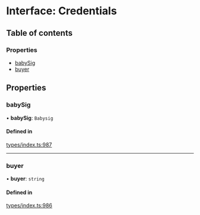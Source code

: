# Interface: Credentials

## Table of contents

### Properties

- [babySig](Credentials.md#babysig)
- [buyer](Credentials.md#buyer)

## Properties

### babySig

• **babySig**: `Babysig`

#### Defined in

[types/index.ts:987](https://github.com/nevermined-io/react-components/blob/cc28a85/catalog/src/types/index.ts#L987)

___

### buyer

• **buyer**: `string`

#### Defined in

[types/index.ts:986](https://github.com/nevermined-io/react-components/blob/cc28a85/catalog/src/types/index.ts#L986)
